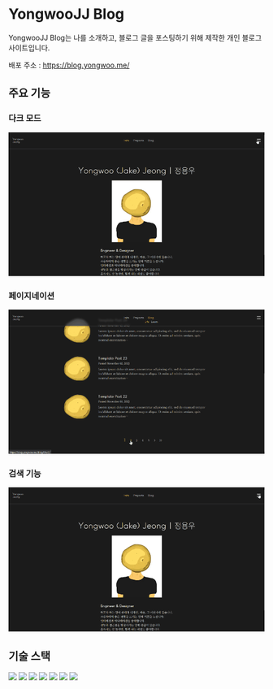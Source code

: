 # YongwooJJ Blog

YongwooJJ Blog는 나를 소개하고, 블로그 글을 포스팅하기 위해 제작한 개인 블로그 사이트입니다.

배포 주소 : https://blog.yongwoo.me/

## 주요 기능

### 다크 모드

![dark mode feature image](./src/images/readme/yongwoojj-blog-readme-darkmode.gif)

### 페이지네이션

![dark mode feature image](./src/images/readme/yongwoojj-blog-readme-pagination.gif)

### 검색 기능

![dark mode feature image](./src/images/readme/yongwoojj-blog-readme-search.gif)

## 기술 스택

<img src="https://img.shields.io/badge/Sass-CC6699?style=for-the-badge&logo=Sass&logoColor=white"> <img src="https://img.shields.io/badge/CSS%20Module-1572B6?style=for-the-badge&logo=css3&logoColor=white"> 
<img src="https://img.shields.io/badge/TypeScript-007ACC?style=for-the-badge&logo=typescript&logoColor=white"> 
<img src="https://img.shields.io/badge/React-61DAFB?style=for-the-badge&logo=react&logoColor=white">
<img src="https://img.shields.io/badge/Redux-764ABC?style=for-the-badge&logo=redux&logoColor=white">
<img src="https://img.shields.io/badge/Gatsby-663399?style=for-the-badge&logo=gatsby&logoColor=white">
<img src="https://img.shields.io/badge/Vercel-000000?style=for-the-badge&logo=vercel&logoColor=white">
